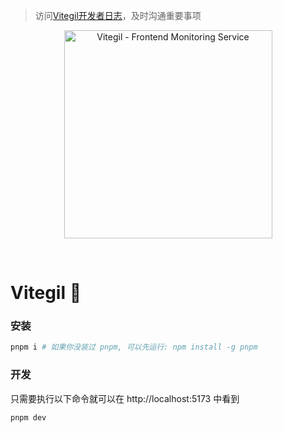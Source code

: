 > 访问[Vitegil开发者日志](https://tyx0j1lspc.feishu.cn/docx/doxcn0D4dR2DG7KfuDrF3Y49U3f)，及时沟通重要事项

<p align="center">
  <a href="https://github.com/vitegil/vitegil" target="_blank" rel="noopener noreferrer">
    <img width="333" src="https://user-images.githubusercontent.com/62364938/182828182-e452fdee-b6ce-47a2-8bff-3e28a6f0f160.png" alt="Vitegil - Frontend Monitoring Service">
  </a>
</p>
<br/>

# Vitegil 🔭

### 安装

```bash
pnpm i # 如果你没装过 pnpm, 可以先运行: npm install -g pnpm
```

### 开发

只需要执行以下命令就可以在 http://localhost:5173 中看到

```bash
pnpm dev
```
